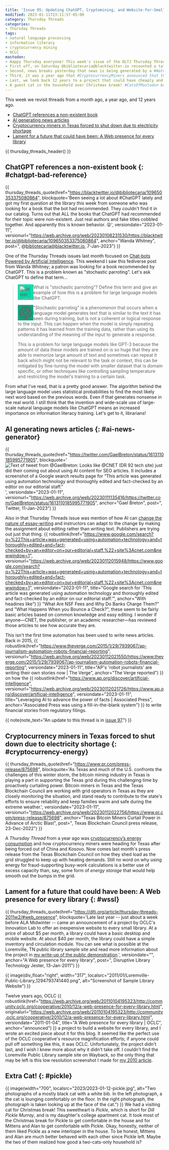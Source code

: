 ```yaml
---
title: 'Issue 95: Updating ChatGPT, Cryptomining, and Website-for-Small-Libraries Threads'
modified: 2023-01-11T23:11:57-05:00
category: Thursday Threads
categories:
- Thursday Threads
tags:
- natural language processing
- information literacy
- cryptocurrency mining
- OCLC
mastodon:
- Happy Thursday everyone! This week's issue of the DLTJ Thursday Threads #newsletter offers some updates on previous conversation threads. https://dltj.org/article/issue-95-chatgpt-cryptomining-wssl 1/5
- First off, on Saturday @bibliotecaria@blacktwitter.io recounted a tale of a patron looking for an book that #ChatGPT recommended. It turns out that ChatGPT generated a reference for a book that doesn't exist. #InformationLiteracy, anyone? https://dltj.org/article/issue-95-chatgpt-cryptomining-wssl#chatgpt-bad-reference 2/5
- Second, news breaks yesterday that news is being generated by a #NaturalLanguageProcessing model overseen by human editors. Is this a good idea? https://dltj.org/article/issue-95-chatgpt-cryptomining-wssl#ai-news-generator 3/5
- Third, it was a year ago that #CryptocurrencyMiners announced that they were leaving China and Kosovo for Texas. Now they have to cut back on their energy usage so the rest of the state can heat its homes. https://dltj.org/article/issue-95-chatgpt-cryptomining-wssl#cryptocurrency-energy 4/5
- Last, we look back 12 years to a project that could have cheaply and efficiently made a website for every library. But the #OCLC #WorldShare for Small #Libraries never took off. https://dltj.org/article/issue-95-chatgpt-cryptomining-wssl#wssl 5/5
- A guest cat in the household over Christmas break! #CatsOfMastodon bonus/5 
---
```

This week we revisit threads from a month ago, a year ago, and 12 years ago.

- [ChatGPT references a non-existent book](https://dltj.org/article/issue-95-chatgpt-cryptomining-wssl#chatgpt-bad-reference)
- [AI generating news articles](https://dltj.org/article/issue-95-chatgpt-cryptomining-wssl#ai-news-generator)
- [Cryptocurrency miners in Texas forced to shut down due to electricity shortage](https://dltj.org/article/issue-95-chatgpt-cryptomining-wssl#cryptocurrency-energy)
- [Lament for a future that could have been: A Web presence for every library](https://dltj.org/article/issue-95-chatgpt-cryptomining-wssl#wssl)

{{ thursday_threads_header() }}

## ChatGPT references a non-existent book {: #chatgpt-bad-reference}
{{ thursday_threads_quote(href="https://blacktwitter.io/@bibliotecaria/109650353375080864",
 blockquote='Been seeing a lot about #ChatGPT lately and got my first question at the library this week from someone who was looking for a book that the bot had recommended. They couldn&apos;t find it in our catalog. Turns out that ALL the books that ChatGPT had recommended for their topic were non-existent. Just real authors and fake titles cobbled together. And apparently this is known behavior. 😮',
 versiondate="2023-01-11",
 versionurl="https://web.archive.org/web/20230108231530/https://blacktwitter.io/@bibliotecaria/109650353375080864",
 anchor="Wanda Whitney",
 post=", @bibliotecaria@blacktwitter.io, 7-Jan-2023") }}

One of the Thursday Threads issues last month focused on [Chat-bots Powered by Artificial Intelligence](https://dltj.org/article/issue-93-ai-chat/). 
This weekend I saw this fediverse post from Wanda Whitney; a patron was looking for a book recommended by ChatGPT. 
This is a problem known as "stochastic parroting". 
Let's ask ChatGPT to define that term...

> <div style="float: left; background-color: #01D6A6;"><img style="margin:4px;" src="/assets/images/jester_hat.svg" width="41" height="41" alt="Jester Cap icon"></div>
>
> What is "stochastic parroting"? Define this term and give an example of how this is a problem for large language models like ChatGPT.
>
> <div style="float: left; background-color: rgb(16, 163, 127);"><svg style="margin:4px;" width="41" height="41" viewBox="0 0 41 41" fill="none" xmlns="http://www.w3.org/2000/svg" stroke-width="1.5" class="h-6 w-6"><path d="M37.5324 16.8707C37.9808 15.5241 38.1363 14.0974 37.9886 12.6859C37.8409 11.2744 37.3934 9.91076 36.676 8.68622C35.6126 6.83404 33.9882 5.3676 32.0373 4.4985C30.0864 3.62941 27.9098 3.40259 25.8215 3.85078C24.8796 2.7893 23.7219 1.94125 22.4257 1.36341C21.1295 0.785575 19.7249 0.491269 18.3058 0.500197C16.1708 0.495044 14.0893 1.16803 12.3614 2.42214C10.6335 3.67624 9.34853 5.44666 8.6917 7.47815C7.30085 7.76286 5.98686 8.3414 4.8377 9.17505C3.68854 10.0087 2.73073 11.0782 2.02839 12.312C0.956464 14.1591 0.498905 16.2988 0.721698 18.4228C0.944492 20.5467 1.83612 22.5449 3.268 24.1293C2.81966 25.4759 2.66413 26.9026 2.81182 28.3141C2.95951 29.7256 3.40701 31.0892 4.12437 32.3138C5.18791 34.1659 6.8123 35.6322 8.76321 36.5013C10.7141 37.3704 12.8907 37.5973 14.9789 37.1492C15.9208 38.2107 17.0786 39.0587 18.3747 39.6366C19.6709 40.2144 21.0755 40.5087 22.4946 40.4998C24.6307 40.5054 26.7133 39.8321 28.4418 38.5772C30.1704 37.3223 31.4556 35.5506 32.1119 33.5179C33.5027 33.2332 34.8167 32.6547 35.9659 31.821C37.115 30.9874 38.0728 29.9178 38.7752 28.684C39.8458 26.8371 40.3023 24.6979 40.0789 22.5748C39.8556 20.4517 38.9639 18.4544 37.5324 16.8707ZM22.4978 37.8849C20.7443 37.8874 19.0459 37.2733 17.6994 36.1501C17.7601 36.117 17.8666 36.0586 17.936 36.0161L25.9004 31.4156C26.1003 31.3019 26.2663 31.137 26.3813 30.9378C26.4964 30.7386 26.5563 30.5124 26.5549 30.2825V19.0542L29.9213 20.998C29.9389 21.0068 29.9541 21.0198 29.9656 21.0359C29.977 21.052 29.9842 21.0707 29.9867 21.0902V30.3889C29.9842 32.375 29.1946 34.2791 27.7909 35.6841C26.3872 37.0892 24.4838 37.8806 22.4978 37.8849ZM6.39227 31.0064C5.51397 29.4888 5.19742 27.7107 5.49804 25.9832C5.55718 26.0187 5.66048 26.0818 5.73461 26.1244L13.699 30.7248C13.8975 30.8408 14.1233 30.902 14.3532 30.902C14.583 30.902 14.8088 30.8408 15.0073 30.7248L24.731 25.1103V28.9979C24.7321 29.0177 24.7283 29.0376 24.7199 29.0556C24.7115 29.0736 24.6988 29.0893 24.6829 29.1012L16.6317 33.7497C14.9096 34.7416 12.8643 35.0097 10.9447 34.4954C9.02506 33.9811 7.38785 32.7263 6.39227 31.0064ZM4.29707 13.6194C5.17156 12.0998 6.55279 10.9364 8.19885 10.3327C8.19885 10.4013 8.19491 10.5228 8.19491 10.6071V19.808C8.19351 20.0378 8.25334 20.2638 8.36823 20.4629C8.48312 20.6619 8.64893 20.8267 8.84863 20.9404L18.5723 26.5542L15.206 28.4979C15.1894 28.5089 15.1703 28.5155 15.1505 28.5173C15.1307 28.5191 15.1107 28.516 15.0924 28.5082L7.04046 23.8557C5.32135 22.8601 4.06716 21.2235 3.55289 19.3046C3.03862 17.3858 3.30624 15.3413 4.29707 13.6194ZM31.955 20.0556L22.2312 14.4411L25.5976 12.4981C25.6142 12.4872 25.6333 12.4805 25.6531 12.4787C25.6729 12.4769 25.6928 12.4801 25.7111 12.4879L33.7631 17.1364C34.9967 17.849 36.0017 18.8982 36.6606 20.1613C37.3194 21.4244 37.6047 22.849 37.4832 24.2684C37.3617 25.6878 36.8382 27.0432 35.9743 28.1759C35.1103 29.3086 33.9415 30.1717 32.6047 30.6641C32.6047 30.5947 32.6047 30.4733 32.6047 30.3889V21.188C32.6066 20.9586 32.5474 20.7328 32.4332 20.5338C32.319 20.3348 32.154 20.1698 31.955 20.0556ZM35.3055 15.0128C35.2464 14.9765 35.1431 14.9142 35.069 14.8717L27.1045 10.2712C26.906 10.1554 26.6803 10.0943 26.4504 10.0943C26.2206 10.0943 25.9948 10.1554 25.7963 10.2712L16.0726 15.8858V11.9982C16.0715 11.9783 16.0753 11.9585 16.0837 11.9405C16.0921 11.9225 16.1048 11.9068 16.1207 11.8949L24.1719 7.25025C25.4053 6.53903 26.8158 6.19376 28.2383 6.25482C29.6608 6.31589 31.0364 6.78077 32.2044 7.59508C33.3723 8.40939 34.2842 9.53945 34.8334 10.8531C35.3826 12.1667 35.5464 13.6095 35.3055 15.0128ZM14.2424 21.9419L10.8752 19.9981C10.8576 19.9893 10.8423 19.9763 10.8309 19.9602C10.8195 19.9441 10.8122 19.9254 10.8098 19.9058V10.6071C10.8107 9.18295 11.2173 7.78848 11.9819 6.58696C12.7466 5.38544 13.8377 4.42659 15.1275 3.82264C16.4173 3.21869 17.8524 2.99464 19.2649 3.1767C20.6775 3.35876 22.0089 3.93941 23.1034 4.85067C23.0427 4.88379 22.937 4.94215 22.8668 4.98473L14.9024 9.58517C14.7025 9.69878 14.5366 9.86356 14.4215 10.0626C14.3065 10.2616 14.2466 10.4877 14.2479 10.7175L14.2424 21.9419ZM16.071 17.9991L20.4018 15.4978L24.7325 17.9975V22.9985L20.4018 25.4983L16.071 22.9985V17.9991Z" fill="currentColor"></path></svg></div>"Stochastic parroting" is a phenomenon that occurs when a language model generates text that is similar to the text it has seen during training, but is not a coherent or logical response to the input. This can happen when the model is simply repeating patterns it has learned from the training data, rather than using its understanding of the meaning of the input to generate a response.
>
> This is a problem for large language models like GPT-3 because the amount of data these models are trained on is so huge that they are able to memorize large amount of text and sometimes can repeat it back which might not be relevant to the task or context, this can be mitigated by fine-tuning the model with smaller dataset that is domain specific, or other techniques like controlling sampling temperature and restricting the model's training to a certain task.

From what I've read, that is a pretty good answer. 
The algorithm behind the large language model uses statistical probabilities to find the most likely next word based on the previous words. 
Even if that generates nonsense in the real world. 
I still think that the invention and wide-scale use of large-scale natural language models like ChatGPT means an increased importance on information literacy training.
Let's get to it, librarians!


## AI generating news articles {: #ai-news-generator}
{{ thursday_threads_quote(href="https://twitter.com/GaelBreton/status/1613110185995771905",
 blockquote='<img src="/assets/images/2023/2023-01-12-ai-image.png" alt="Text of tweet from @GaelBreton: Looks like @CNET (DR 92 tech site) just did their coming out about using AI content for SEO articles. It includes a screenshot of a Google search results page for &ldquo;This article was generated using automation technology and thoroughly edited and fact-checked by an editor on our editorial staff.&rdquo;">',
 versiondate="2023-01-11",
 versionurl="https://web.archive.org/web/20230111135416/https://twitter.com/GaelBreton/status/1613110185995771905",
 anchor="Gael Breton",
 post=", Twitter, 11-Jan-2023") }}

Also in that Thursday Threads issue was mention of how AI can [change the nature of essay-writing](https://dltj.org/article/issue-93-ai-chat#ai-essays) and instructors can adapt to the change by making the assignment about editing rather than writing text. 
Publishers are trying out just that thing. 
{{ robustlink(href="https://www.google.com/search?q=%22This+article+was+generated+using+automation+technology+and+thoroughly+edited+and+fact-checked+by+an+editor+on+our+editorial+staff.%22+site%3Acnet.com&newwindow=1", versionurl="https://web.archive.org/web/20230112015948/https://www.google.com/search?q=%22This+article+was+generated+using+automation+technology+and+thoroughly+edited+and+fact-checked+by+an+editor+on+our+editorial+staff.%22+site%3Acnet.com&newwindow=1", versiondate="2023-01-11", title="Google search for 'This article was generated using automation technology and thoroughly edited and fact-checked by an editor on our editorial staff.'", anchor="With headines like") }}  "What Are NSF Fees and Why Do Banks Charge Them?" and "What Happens When you Bounce a Check?", these seem to be fairly basic articles based on common knowledge and easy editing.
I wonder if anyone—CNET, the publisher, or an academic researcher—has reviewed those articles to see how accurate they are.

This isn't the first time automation has been used to write news articles.
Back in 2015, {{ robustlink(href="https://www.theverge.com/2015/1/29/7939067/ap-journalism-automation-robots-financial-reporting", versionurl="https://web.archive.org/web/20230112021550/https://www.theverge.com/2015/1/29/7939067/ap-journalism-automation-robots-financial-reporting", versiondate="2023-01-11", title="AP's 'robot journalists' are writing their own stories now | The Verge", anchor="The Verge reported") }} on how the {{ robustlink(href="https://www.ap.org/discover/artificial-intelligence", versionurl="https://web.archive.org/web/20230112021726/https://www.ap.org/discover/artificial-intelligence", versiondate="2023-01-11", title="Leveraging AI to advance the power of facts | Associated Press", anchor="Associated Press was using a fill-in-the-blank system") }} to write financial stories from regulatory filings.

{{ note(note_text="An update to this thread is in <a href='https://dltj.org/article/issue-97-large-language-models'>issue 97</a>.") }}


## Cryptocurrency miners in Texas forced to shut down due to electricity shortage {: #cryptocurrency-energy}
{{ thursday_threads_quote(href="https://www.pr.com/press-release/875698",
 blockquote='As Texas and much of the U.S. confronts the challenges of this winter storm, the bitcoin mining industry in Texas is playing a part in supporting the Texas grid during this challenging time by proactively curtailing power. Bitcoin miners in Texas and the Texas Blockchain Council are working with grid operators in Texas as they are closely monitoring the situation, and stand ready to contribute to the state&apos;s efforts to ensure reliability and keep families warm and safe during the extreme weather.',
 versiondate="2023-01-11",
 versionurl="https://web.archive.org/web/20230112022756/https://www.pr.com/press-release/875698",
 anchor="Texas Bitcoin Miners Curtail Power in Advance of Arctic Blast",
 post=",  Texas Blockchain Council press release, 23-Dec-2022") }}

A _Thursday Thread_ from a year ago was [cryptocurrency’s energy consumption](https://dltj.org/article/issue-80-cryptocurrency-mining-interlibrary-loan/#cryptocurrency-energy) and how cryptocurrency miners were heading for Texas after being forced out of China and Kosovo. 
Now comes last month's press release from the Texas Blockchain Council on how they shed load as the grid struggled to keep up with heating demands. 
Still no word on why using energy for fraud-supporting busy-work calculations is a better use of excess capacity than, say, some form of _energy storage_ that would help smooth out the bumps in the grid.

## Lament for a future that could have been: A Web presence for every library {: #wssl}
{{ thursday_threads_quote(href="https://dltj.org/article/thursday-threads-2011w2/#web_presence",
 blockquote='Late last year -- just about a week before ALA Midwinter -- came an announcement of a project by OCLC&apos;s Innovation Lab to offer an inexpensive website to every small library. At a price of about $5 per month, a library could have a basic desktop and mobile website. At about $40 per month, the library could have a simple inventory and circulation module. You can see what is possible at the Loremville, TN public library sample site and read more information about the project in <a href="https://dltj.org/article/a-web-presence-for-small-libraries/">my write-up of the public demonstration</a>.',
 versiondate="",
 anchor="A Web presence for every library",
 post=", Disruptive Library Technology Jester, 13-Jan-2011") }}

{{ image(div_float="right", width="317", localsrc="2011/01/Loremville-Public-Library_1294793741440.png", alt="Screenshot of Sample Library Website") }}

Twelve years ago, OCLC {{ robustlink(href="https://web.archive.org/web/20110104195323/http://community.oclc.org/cooperative/2010/12/a-web-presence-for-every-library.html", originalurl="https://web.archive.org/web/20110104195323/http://community.oclc.org/cooperative/2010/12/a-web-presence-for-every-library.html", versiondate="2011-01-04", title="A Web presence for every library | OCLC", anchor="announced") }} a project to build a website for every library, and I wrote an excited piece about it for this blog. 
It seemed like the perfect use of the OCLC cooperative's resource magnification efforts; if anyone could pull off something like this, it was OCLC. 
Unfortunately, the project didn't last, and I wish I knew more about why it didn't take off.
I couldn't find the Loremville Public Library sample site on Wayback, so the only thing that may be left is this low resolution screenshot I made for [my 2010 article](https://dltj.org/article/a-web-presence-for-small-libraries/).


## Extra Cat! {: #pickle}
{{ image(width="700", localsrc="2023/2023-01-12-pickle.jpg", alt="Two photographs of a mostly black cat with a white bib. In the left photograph, a the cat is lounging comfortably on the floor. In the right photograph, the photograph is taken looking up at the face of the cat.") }} 
We had a visiting cat for Christmas break! 
This sweetheart is _Pickle_, which is short for _Dill Pickle Murray_, and is my daughter's college apartment cat. 
It took most of the Christmas break for Pickle to get comfortable in the house and for Mittens and Alan to get comfortable with Pickle. 
Okay, honestly, neither of them liked Pickle as a new interloper in the house. 
To be honest, Mittens and Alan are much better behaved with each other since Pickle left. 
Maybe the two of them realized how good a two-cats-only household is?